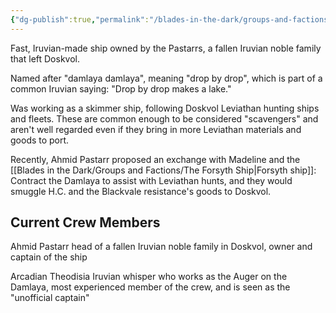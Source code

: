 ```yaml
---
{"dg-publish":true,"permalink":"/blades-in-the-dark/groups-and-factions/the-damlaya-ship/","tags":["GroupsFactions"]}
---
```


Fast, Iruvian-made ship owned by the Pastarrs, a fallen Iruvian noble family that left Doskvol.

Named after "damlaya damlaya", meaning "drop by drop", which is part of a common Iruvian saying: "Drop by drop makes a lake."

Was working as a skimmer ship, following Doskvol Leviathan hunting ships and fleets. These are common enough to be considered "scavengers" and aren't well regarded even if they bring in more Leviathan materials and goods to port.

Recently, Ahmid Pastarr proposed an exchange with Madeline and the [[Blades in the Dark/Groups and Factions/The Forsyth Ship\|Forsyth ship]]: Contract the Damlaya to assist with Leviathan hunts, and they would smuggle H.C. and the Blackvale resistance's goods to Doskvol.

## Current Crew Members
Ahmid Pastarr
	head of a fallen Iruvian noble family in Doskvol, owner and captain of the ship

Arcadian Theodisia
	Iruvian whisper who works as the Auger on the Damlaya, most experienced member of the crew, and is seen as the "unofficial captain"